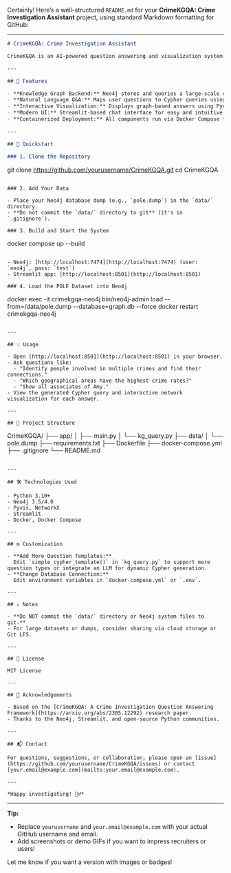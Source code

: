 Certainly! Here’s a well-structured `README.md` for your **CrimeKGQA: Crime Investigation Assistant** project, using standard Markdown formatting for GitHub:

---

```markdown
# CrimeKGQA: Crime Investigation Assistant

CrimeKGQA is an AI-powered question answering and visualization system for crime investigation, built on a Neo4j crime knowledge graph. It enables users to ask natural language questions about crimes, suspects, locations, and evidence, and receive both textual answers and interactive graph visualizations.

---

## 🚀 Features

- **Knowledge Graph Backend:** Neo4j stores and queries a large-scale crime knowledge graph (POLE model: Person, Object, Location, Event).
- **Natural Language Q&A:** Maps user questions to Cypher queries using templates (easily extensible to LLMs).
- **Interactive Visualization:** Displays graph-based answers using Pyvis and NetworkX.
- **Modern UI:** Streamlit-based chat interface for easy and intuitive interaction.
- **Containerized Deployment:** All components run via Docker Compose for easy setup and reproducibility.

---

## 🏁 Quickstart

### 1. Clone the Repository

```
git clone https://github.com/yourusername/CrimeKGQA.git
cd CrimeKGQA
```

### 2. Add Your Data

- Place your Neo4j database dump (e.g., `pole.dump`) in the `data/` directory.
- **Do not commit the `data/` directory to git** (it's in `.gitignore`).

### 3. Build and Start the System

```
docker compose up --build
```

- Neo4j: [http://localhost:7474](http://localhost:7474) (user: `neo4j`, pass: `test`)
- Streamlit app: [http://localhost:8501](http://localhost:8501)

### 4. Load the POLE Dataset into Neo4j

```
docker exec -it crimekgqa-neo4j bin/neo4j-admin load --from=/data/pole.dump --database=graph.db --force
docker restart crimekgqa-neo4j
```

---

## 💡 Usage

- Open [http://localhost:8501](http://localhost:8501) in your browser.
- Ask questions like:
  - "Identify people involved in multiple crimes and find their connections."
  - "Which geographical areas have the highest crime rates?"
  - "Show all associates of Amy."
- View the generated Cypher query and interactive network visualization for each answer.

---

## 📁 Project Structure

```
CrimeKGQA/
├── app/
│   ├── main.py
│   └── kg_query.py
├── data/
│   └── pole.dump
├── requirements.txt
├── Dockerfile
├── docker-compose.yml
├── .gitignore
└── README.md
```

---

## 🛠️ Technologies Used

- Python 3.10+
- Neo4j 3.5/4.0
- Pyvis, NetworkX
- Streamlit
- Docker, Docker Compose

---

## ⚙️ Customization

- **Add More Question Templates:**  
  Edit `simple_cypher_template()` in `kg_query.py` to support more question types or integrate an LLM for dynamic Cypher generation.
- **Change Database Connection:**  
  Edit environment variables in `docker-compose.yml` or `.env`.

---

## ⚠️ Notes

- **Do NOT commit the `data/` directory or Neo4j system files to git.**
- For large datasets or dumps, consider sharing via cloud storage or Git LFS.

---

## 📜 License

MIT License

---

## 🙏 Acknowledgements

- Based on the [CrimeKGQA: A Crime Investigation Question Answering Framework](https://arxiv.org/abs/2305.12292) research paper.
- Thanks to the Neo4j, Streamlit, and open-source Python communities.

---

## 📬 Contact

For questions, suggestions, or collaboration, please open an [issue](https://github.com/yourusername/CrimeKGQA/issues) or contact [your.email@example.com](mailto:your.email@example.com).

---

*Happy investigating! 🕵️‍♂️*
```

---

**Tip:**  
- Replace `yourusername` and `your.email@example.com` with your actual GitHub username and email.
- Add screenshots or demo GIFs if you want to impress recruiters or users!

Let me know if you want a version with images or badges!
